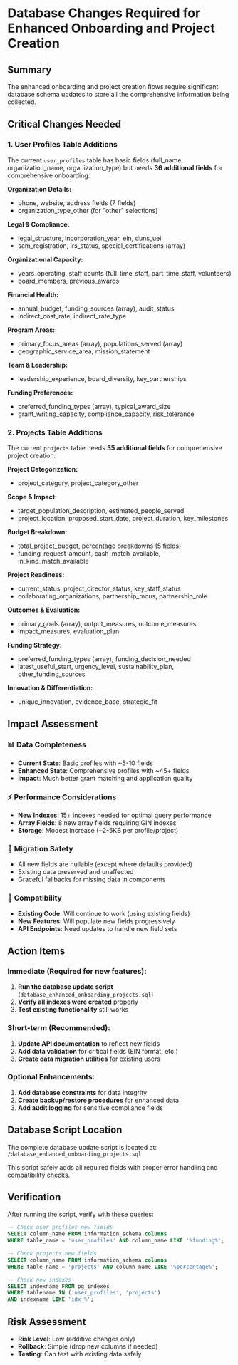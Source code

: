 # Database Changes Required for Enhanced Onboarding and Project Creation

## Summary
The enhanced onboarding and project creation flows require significant database schema updates to store all the comprehensive information being collected.

## Critical Changes Needed

### 1. User Profiles Table Additions
The current `user_profiles` table has basic fields (full_name, organization_name, organization_type) but needs **36 additional fields** for comprehensive onboarding:

**Organization Details:**
- phone, website, address fields (7 fields)
- organization_type_other (for "other" selections)

**Legal & Compliance:**
- legal_structure, incorporation_year, ein, duns_uei
- sam_registration, irs_status, special_certifications (array)

**Organizational Capacity:**
- years_operating, staff counts (full_time_staff, part_time_staff, volunteers)
- board_members, previous_awards

**Financial Health:**
- annual_budget, funding_sources (array), audit_status
- indirect_cost_rate, indirect_rate_type

**Program Areas:**
- primary_focus_areas (array), populations_served (array)
- geographic_service_area, mission_statement

**Team & Leadership:**
- leadership_experience, board_diversity, key_partnerships

**Funding Preferences:**
- preferred_funding_types (array), typical_award_size
- grant_writing_capacity, compliance_capacity, risk_tolerance

### 2. Projects Table Additions
The current `projects` table needs **35 additional fields** for comprehensive project creation:

**Project Categorization:**
- project_category, project_category_other

**Scope & Impact:**
- target_population_description, estimated_people_served
- project_location, proposed_start_date, project_duration, key_milestones

**Budget Breakdown:**
- total_project_budget, percentage breakdowns (5 fields)
- funding_request_amount, cash_match_available, in_kind_match_available

**Project Readiness:**
- current_status, project_director_status, key_staff_status
- collaborating_organizations, partnership_mous, partnership_role

**Outcomes & Evaluation:**
- primary_goals (array), output_measures, outcome_measures
- impact_measures, evaluation_plan

**Funding Strategy:**
- preferred_funding_types (array), funding_decision_needed
- latest_useful_start, urgency_level, sustainability_plan, other_funding_sources

**Innovation & Differentiation:**
- unique_innovation, evidence_base, strategic_fit

## Impact Assessment

### 📊 **Data Completeness**
- **Current State**: Basic profiles with ~5-10 fields
- **Enhanced State**: Comprehensive profiles with ~45+ fields
- **Impact**: Much better grant matching and application quality

### ⚡ **Performance Considerations**
- **New Indexes**: 15+ indexes needed for optimal query performance
- **Array Fields**: 8 new array fields requiring GIN indexes
- **Storage**: Modest increase (~2-5KB per profile/project)

### 🔄 **Migration Safety**
- All new fields are nullable (except where defaults provided)
- Existing data preserved and unaffected
- Graceful fallbacks for missing data in components

### 🎯 **Compatibility**
- **Existing Code**: Will continue to work (using existing fields)
- **New Features**: Will populate new fields progressively
- **API Endpoints**: Need updates to handle new field sets

## Action Items

### Immediate (Required for new features):
1. **Run the database update script** (`database_enhanced_onboarding_projects.sql`)
2. **Verify all indexes were created** properly
3. **Test existing functionality** still works

### Short-term (Recommended):
1. **Update API documentation** to reflect new fields
2. **Add data validation** for critical fields (EIN format, etc.)
3. **Create data migration utilities** for existing users

### Optional Enhancements:
1. **Add database constraints** for data integrity
2. **Create backup/restore procedures** for enhanced data
3. **Add audit logging** for sensitive compliance fields

## Database Script Location
The complete database update script is located at:
`/database_enhanced_onboarding_projects.sql`

This script safely adds all required fields with proper error handling and compatibility checks.

## Verification
After running the script, verify with these queries:

```sql
-- Check user_profiles new fields
SELECT column_name FROM information_schema.columns 
WHERE table_name = 'user_profiles' AND column_name LIKE '%funding%';

-- Check projects new fields  
SELECT column_name FROM information_schema.columns 
WHERE table_name = 'projects' AND column_name LIKE '%percentage%';

-- Check new indexes
SELECT indexname FROM pg_indexes 
WHERE tablename IN ('user_profiles', 'projects') 
AND indexname LIKE 'idx_%';
```

## Risk Assessment
- **Risk Level**: Low (additive changes only)
- **Rollback**: Simple (drop new columns if needed)
- **Testing**: Can test with existing data safely